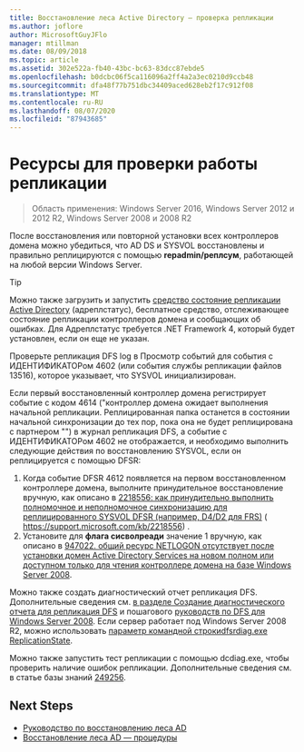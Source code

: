 ```yaml
---
title: Восстановление леса Active Directory — проверка репликации
ms.author: joflore
author: MicrosoftGuyJFlo
manager: mtillman
ms.date: 08/09/2018
ms.topic: article
ms.assetid: 302e522a-fb40-43bc-bc63-83dcc87ebde5
ms.openlocfilehash: b0dcbc06f5ca116096a2ff4a2a3ec0210d9ccb48
ms.sourcegitcommit: dfa48f77b751dbc34409aced628eb2f17c912f08
ms.translationtype: MT
ms.contentlocale: ru-RU
ms.lasthandoff: 08/07/2020
ms.locfileid: "87943685"
---
```

# <a name="resources-to-verify-replication-is-working"></a>Ресурсы для проверки работы репликации

>Область применения: Windows Server 2016, Windows Server 2012 и 2012 R2, Windows Server 2008 и 2008 R2

После восстановления или повторной установки всех контроллеров домена можно убедиться, что AD DS и SYSVOL восстановлены и правильно реплицируются с помощью **repadmin/реплсум**, работающей на любой версии Windows Server.

> [!TIP]
> Можно также загрузить и запустить [средство состояние репликации Active Directory](https://www.microsoft.com/download/details.aspx?id=30005) (адреплстатус), бесплатное средство, отслеживающее состояние репликации контроллеров домена и сообщающих об ошибках. Для Адреплстатус требуется .NET Framework 4, который будет установлен, если он еще не указан.

Проверьте репликация DFS log в Просмотр событий для события с ИДЕНТИФИКАТОРом 4602 (или события службы репликации файлов 13516), которое указывает, что SYSVOL инициализирован.

Если первый восстановленный контроллер домена регистрирует событие с кодом 4614 ("контроллер домена ожидает выполнения начальной репликации. Реплицированная папка останется в состоянии начальной синхронизации до тех пор, пока она не будет реплицирована с партнером "") в журнал репликация DFS, а событие с ИДЕНТИФИКАТОРом 4602 не отображается, и необходимо выполнить следующие действия по восстановлению SYSVOL, если он реплицируется с помощью DFSR:

1. Когда событие DFSR 4612 появляется на первом восстановленном контроллере домена, выполните принудительное восстановление вручную, как описано в [2218556: как принудительно выполнить полномочное и неполномочное синхронизацию для реплицированного SYSVOL DFSR (например, D4/D2 для FRS)](https://support.microsoft.com/kb/2218556) ( https://support.microsoft.com/kb/2218556) .
2. Установите для **флага сисволреади** значение 1 вручную, как описано в [947022. общий ресурс NETLOGON отсутствует после установки домен Active Directory Services на новом полном или доступном только для чтения контроллере домена на базе Windows Server 2008](https://support.microsoft.com/kb/947022).

Можно также создать диагностический отчет репликация DFS. Дополнительные сведения см. [в разделе Создание диагностического отчета для репликация DFS](/previous-versions/windows/it-pro/windows-server-2008-R2-and-2008/cc754227(v=ws.11)) и пошагового [руководств по DFS для Windows Server 2008](/previous-versions/windows/it-pro/windows-server-2008-R2-and-2008/cc754227(v=ws.11)). Если сервер работает под Windows Server 2008 R2, можно использовать [параметр командной строкиdfsrdiag.exe ReplicationState](/previous-versions/windows/it-pro/windows-server-2008-R2-and-2008/cc754227(v=ws.11)).

Можно также запустить тест репликации с помощью dcdiag.exe, чтобы проверить наличие ошибок репликации. Дополнительные сведения см. в статье базы знаний [249256](https://support.microsoft.com/kb/249256).

## <a name="next-steps"></a>Next Steps

- [Руководство по восстановлению леса AD](AD-Forest-Recovery-Guide.md)
- [Восстановление леса AD — процедуры](AD-Forest-Recovery-Procedures.md)
